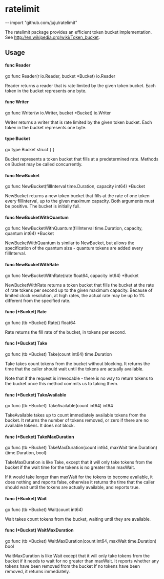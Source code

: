 # ratelimit
--
    import "github.com/juju/ratelimit"

The ratelimit package provides an efficient token bucket implementation. See
http://en.wikipedia.org/wiki/Token_bucket.

## Usage

#### func  Reader

go
func Reader(r io.Reader, bucket *Bucket) io.Reader

Reader returns a reader that is rate limited by the given token bucket. Each
token in the bucket represents one byte.

#### func  Writer

go
func Writer(w io.Writer, bucket *Bucket) io.Writer

Writer returns a writer that is rate limited by the given token bucket. Each
token in the bucket represents one byte.

#### type Bucket

go
type Bucket struct {
}


Bucket represents a token bucket that fills at a predetermined rate. Methods on
Bucket may be called concurrently.

#### func  NewBucket

go
func NewBucket(fillInterval time.Duration, capacity int64) *Bucket

NewBucket returns a new token bucket that fills at the rate of one token every
fillInterval, up to the given maximum capacity. Both arguments must be positive.
The bucket is initially full.

#### func  NewBucketWithQuantum

go
func NewBucketWithQuantum(fillInterval time.Duration, capacity, quantum int64) *Bucket

NewBucketWithQuantum is similar to NewBucket, but allows the specification of
the quantum size - quantum tokens are added every fillInterval.

#### func  NewBucketWithRate

go
func NewBucketWithRate(rate float64, capacity int64) *Bucket

NewBucketWithRate returns a token bucket that fills the bucket at the rate of
rate tokens per second up to the given maximum capacity. Because of limited
clock resolution, at high rates, the actual rate may be up to 1% different from
the specified rate.

#### func (*Bucket) Rate

go
func (tb *Bucket) Rate() float64

Rate returns the fill rate of the bucket, in tokens per second.

#### func (*Bucket) Take

go
func (tb *Bucket) Take(count int64) time.Duration

Take takes count tokens from the bucket without blocking. It returns the time
that the caller should wait until the tokens are actually available.

Note that if the request is irrevocable - there is no way to return tokens to
the bucket once this method commits us to taking them.

#### func (*Bucket) TakeAvailable

go
func (tb *Bucket) TakeAvailable(count int64) int64

TakeAvailable takes up to count immediately available tokens from the bucket. It
returns the number of tokens removed, or zero if there are no available tokens.
It does not block.

#### func (*Bucket) TakeMaxDuration

go
func (tb *Bucket) TakeMaxDuration(count int64, maxWait time.Duration) (time.Duration, bool)

TakeMaxDuration is like Take, except that it will only take tokens from the
bucket if the wait time for the tokens is no greater than maxWait.

If it would take longer than maxWait for the tokens to become available, it does
nothing and reports false, otherwise it returns the time that the caller should
wait until the tokens are actually available, and reports true.

#### func (*Bucket) Wait

go
func (tb *Bucket) Wait(count int64)

Wait takes count tokens from the bucket, waiting until they are available.

#### func (*Bucket) WaitMaxDuration

go
func (tb *Bucket) WaitMaxDuration(count int64, maxWait time.Duration) bool

WaitMaxDuration is like Wait except that it will only take tokens from the
bucket if it needs to wait for no greater than maxWait. It reports whether any
tokens have been removed from the bucket If no tokens have been removed, it
returns immediately.
